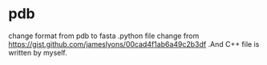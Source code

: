 # pdb
change format from pdb to fasta .python file change from https://gist.github.com/jameslyons/00cad4f1ab6a49c2b3df .And C++ file is written by myself.
